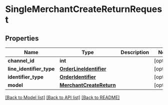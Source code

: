 # SingleMerchantCreateReturnRequest

## Properties
Name | Type | Description | Notes
------------ | ------------- | ------------- | -------------
**channel_id** | **int** |  | [optional] 
**line_identifier_type** | [**OrderLineIdentifier**](OrderLineIdentifier.md) |  | [optional] 
**identifier_type** | [**OrderIdentifier**](OrderIdentifier.md) |  | [optional] 
**model** | [**MerchantCreateReturn**](MerchantCreateReturn.md) |  | [optional] 

[[Back to Model list]](../README.md#documentation-for-models) [[Back to API list]](../README.md#documentation-for-api-endpoints) [[Back to README]](../README.md)

